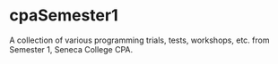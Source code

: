 # cpaSemester1
A collection of various programming trials, tests, workshops, etc. from Semester 1, Seneca College CPA.
